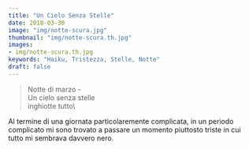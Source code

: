 ```yaml
---
title: "Un Cielo Senza Stelle"
date: 2018-03-30
image: "img/notte-scura.jpg"
thumbnail: "img/notte-scura.th.jpg"
images:
- img/notte-scura.th.jpg
keywords: "Haiku, Tristezza, Stelle, Notte"
draft: false
---
```

>Notte di marzo -\
>Un cielo senza stelle\
>inghiotte tutto\
<!--more-->

Al termine di una giornata particolaremente complicata, in un periodo complicato mi sono trovato a passare un momento piuttosto triste in cui tutto mi sembrava davvero nero.
